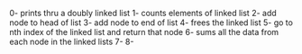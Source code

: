 0- prints thru a doubly linked list
1- counts elements of linked list
2- add node to head of list
3- add node to end of list
4- frees the linked list
5- go to nth index of the linked list and return that node
6- sums all the data from each node in the linked lists
7-
8-

